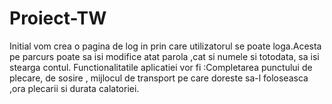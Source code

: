 # Proiect-TW
Initial vom crea o pagina de log in prin care utilizatorul se poate loga.Acesta pe parcurs poate sa isi modifice atat parola ,cat si numele si totodata, sa isi stearga contul.
Functionalitatile aplicatiei vor fi :Completarea punctului de plecare, de sosire , mijlocul de transport pe care doreste sa-l foloseasca ,ora plecarii si durata calatoriei.
